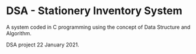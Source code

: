 # DSA - Stationery Inventory System

A system coded in C programming using the concept of Data Structure and Algorithm.

DSA project 22 January 2021.
